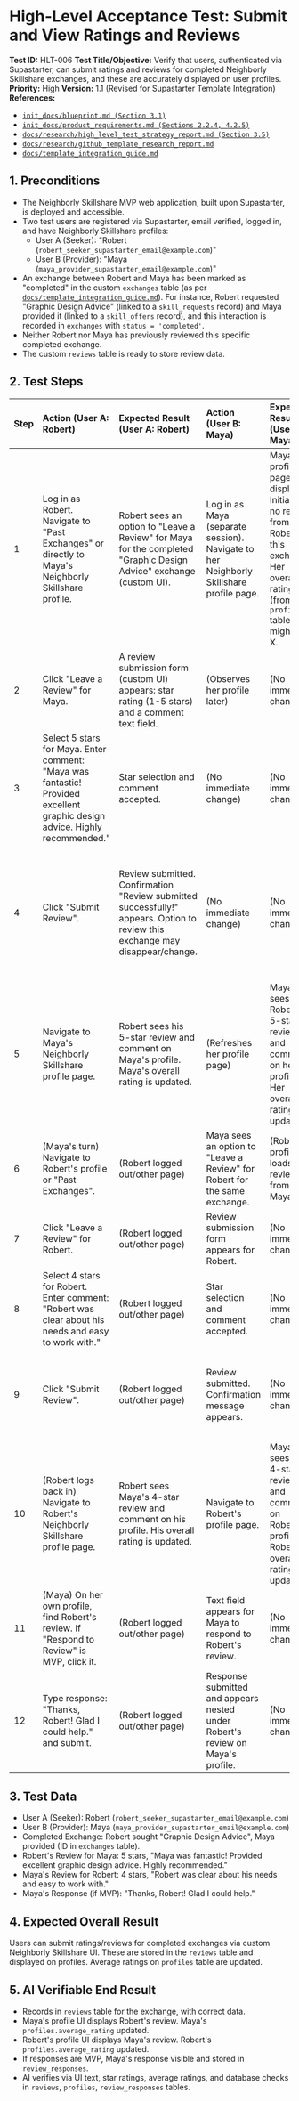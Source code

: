 # High-Level Acceptance Test: Submit and View Ratings and Reviews

**Test ID:** HLT-006
**Test Title/Objective:** Verify that users, authenticated via Supastarter, can submit ratings and reviews for completed Neighborly Skillshare exchanges, and these are accurately displayed on user profiles.
**Priority:** High
**Version:** 1.1 (Revised for Supastarter Template Integration)
**References:**
*   [`init_docs/blueprint.md (Section 3.1)`](../../../init_docs/blueprint.md#L34)
*   [`init_docs/product_requirements.md (Sections 2.2.4, 4.2.5)`](../../../init_docs/product_requirements.md#L155)
*   [`docs/research/high_level_test_strategy_report.md (Section 3.5)`](../../research/high_level_test_strategy_report.md#L70)
*   [`docs/research/github_template_research_report.md`](../../research/github_template_research_report.md)
*   [`docs/template_integration_guide.md`](../../template_integration_guide.md)

## 1. Preconditions
*   The Neighborly Skillshare MVP web application, built upon Supastarter, is deployed and accessible.
*   Two test users are registered via Supastarter, email verified, logged in, and have Neighborly Skillshare profiles:
    *   User A (Seeker): "Robert (`robert_seeker_supastarter_email@example.com`)"
    *   User B (Provider): "Maya (`maya_provider_supastarter_email@example.com`)"
*   An exchange between Robert and Maya has been marked as "completed" in the custom `exchanges` table (as per [`docs/template_integration_guide.md`](../../template_integration_guide.md)). For instance, Robert requested "Graphic Design Advice" (linked to a `skill_requests` record) and Maya provided it (linked to a `skill_offers` record), and this interaction is recorded in `exchanges` with `status = 'completed'`.
*   Neither Robert nor Maya has previously reviewed this specific completed exchange.
*   The custom `reviews` table is ready to store review data.

## 2. Test Steps

| Step | Action (User A: Robert)                                                                              | Expected Result (User A: Robert)                                                                                                                               | Action (User B: Maya)                                                                                | Expected Result (User B: Maya)                                                                                                                                | AI Verifiable Completion Criterion (Combined)                                                                                                                                                                                                                                                        |
| :--- | :--------------------------------------------------------------------------------------------------- | :------------------------------------------------------------------------------------------------------------------------------------------------------------- | :--------------------------------------------------------------------------------------------------- | :-------------------------------------------------------------------------------------------------------------------------------------------------------------- | :--------------------------------------------------------------------------------------------------------------------------------------------------------------------------------------------------------------------------------------------------------------------------------------- |
| 1    | Log in as Robert. Navigate to "Past Exchanges" or directly to Maya's Neighborly Skillshare profile.    | Robert sees an option to "Leave a Review" for Maya for the completed "Graphic Design Advice" exchange (custom UI).                                           | Log in as Maya (separate session). Navigate to her Neighborly Skillshare profile page.             | Maya's profile page displayed. Initially, no review from Robert for this exchange. Her overall rating (from `profiles` table) might be X.                      | AI (Robert): Verify "Leave a Review" button/link is present for the specific exchange with Maya. AI (Maya): Verify Maya's profile loads.                                                                                                                                                     |
| 2    | Click "Leave a Review" for Maya.                                                                     | A review submission form (custom UI) appears: star rating (1-5 stars) and a comment text field.                                                                | (Observes her profile later)                                                                         | (No immediate change)                                                                                                                                           | AI (Robert): Verify review form elements are present.                                                                                                                                                                                                                                   |
| 3    | Select 5 stars for Maya. Enter comment: "Maya was fantastic! Provided excellent graphic design advice. Highly recommended." | Star selection and comment accepted.                                                                                                                           | (No immediate change)                                                                                | (No immediate change)                                                                                                                                           | AI (Robert): Verify 5 stars selected. Text area contains comment.                                                                                                                                                                                                                       |
| 4    | Click "Submit Review".                                                                               | Review submitted. Confirmation "Review submitted successfully!" appears. Option to review this exchange may disappear/change.                                      | (No immediate change)                                                                                | (No immediate change)                                                                                                                                           | AI (Robert): Verify success message. Option to review updated. Database: New record in `reviews` table (from Robert for Maya, linked to `exchanges.id`, 5 stars, comment). `profiles.average_rating` for Maya might be updated via trigger/function. |
| 5    | Navigate to Maya's Neighborly Skillshare profile page.                                               | Robert sees his 5-star review and comment on Maya's profile. Maya's overall rating is updated.                                                                 | (Refreshes her profile page)                                                                         | Maya sees Robert's 5-star review and comment on her profile. Her overall rating is updated.                                                                     | AI (Robert & Maya): Verify on Maya's profile, Robert's review (5 stars, comment) is visible. Verify Maya's average rating (from `profiles` table) is correctly displayed.                                                                                                              |
| 6    | (Maya's turn) Navigate to Robert's profile or "Past Exchanges".                                      | (Robert logged out/other page)                                                                                                                               | Maya sees an option to "Leave a Review" for Robert for the same exchange.                              | (Robert's profile loads, no review from Maya yet)                                                                                                               | AI (Maya): Verify "Leave a Review" button/link for Robert for the exchange.                                                                                                                                                                                                             |
| 7    | Click "Leave a Review" for Robert.                                                                   | (Robert logged out/other page)                                                                                                                               | Review submission form appears for Robert.                                                           | (No immediate change)                                                                                                                                           | AI (Maya): Verify review form elements present.                                                                                                                                                                                                                                             |
| 8    | Select 4 stars for Robert. Enter comment: "Robert was clear about his needs and easy to work with."    | (Robert logged out/other page)                                                                                                                               | Star selection and comment accepted.                                                                 | (No immediate change)                                                                                                                                           | AI (Maya): Verify 4 stars selected. Text area contains comment.                                                                                                                                                                                                                          |
| 9    | Click "Submit Review".                                                                               | (Robert logged out/other page)                                                                                                                               | Review submitted. Confirmation message appears.                                                      | (No immediate change)                                                                                                                                           | AI (Maya): Verify success message. Database: New record in `reviews` from Maya for Robert. `profiles.average_rating` for Robert might be updated.                                                                                                                                      |
| 10   | (Robert logs back in) Navigate to Robert's Neighborly Skillshare profile page.                       | Robert sees Maya's 4-star review and comment on his profile. His overall rating is updated.                                                                    | Navigate to Robert's profile page.                                                                   | Maya sees her 4-star review and comment on Robert's profile. Robert's overall rating is updated.                                                                | AI (Robert & Maya): Verify on Robert's profile, Maya's review (4 stars, comment) is visible. Verify Robert's average rating is correctly displayed.                                                                                                                                   |
| 11   | (Maya) On her own profile, find Robert's review. If "Respond to Review" is MVP, click it.              | (Robert logged out/other page)                                                                                                                               | Text field appears for Maya to respond to Robert's review.                                           | (No immediate change)                                                                                                                                           | AI (Maya): Verify "Respond to Review" option and input field appear (if MVP).                                                                                                                                                                                                     |
| 12   | Type response: "Thanks, Robert! Glad I could help." and submit.                                      | (Robert logged out/other page)                                                                                                                               | Response submitted and appears nested under Robert's review on Maya's profile.                       | (No immediate change)                                                                                                                                           | AI (Maya): Verify response appears under Robert's review on Maya's profile (if MVP). Database: `review_responses` record created (if MVP).                                                                                                                                         |

## 3. Test Data
*   User A (Seeker): Robert (`robert_seeker_supastarter_email@example.com`)
*   User B (Provider): Maya (`maya_provider_supastarter_email@example.com`)
*   Completed Exchange: Robert sought "Graphic Design Advice", Maya provided (ID in `exchanges` table).
*   Robert's Review for Maya: 5 stars, "Maya was fantastic! Provided excellent graphic design advice. Highly recommended."
*   Maya's Review for Robert: 4 stars, "Robert was clear about his needs and easy to work with."
*   Maya's Response (if MVP): "Thanks, Robert! Glad I could help."

## 4. Expected Overall Result
Users can submit ratings/reviews for completed exchanges via custom Neighborly Skillshare UI. These are stored in the `reviews` table and displayed on profiles. Average ratings on `profiles` table are updated.

## 5. AI Verifiable End Result
*   Records in `reviews` table for the exchange, with correct data.
*   Maya's profile UI displays Robert's review. Maya's `profiles.average_rating` updated.
*   Robert's profile UI displays Maya's review. Robert's `profiles.average_rating` updated.
*   If responses are MVP, Maya's response visible and stored in `review_responses`.
*   AI verifies via UI text, star ratings, average ratings, and database checks in `reviews`, `profiles`, `review_responses` tables.